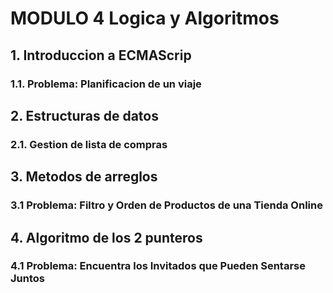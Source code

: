 # MODULO 4 Logica y Algoritmos

## 1. Introduccion a ECMAScrip
### 1.1. Problema: Planificacion de un viaje

## 2. Estructuras de datos
### 2.1. Gestion de lista de compras

## 3. Metodos de arreglos 
### 3.1 Problema: Filtro y Orden de Productos de una Tienda Online

## 4. Algoritmo de los 2 punteros
### 4.1 Problema: Encuentra los Invitados que Pueden Sentarse Juntos

